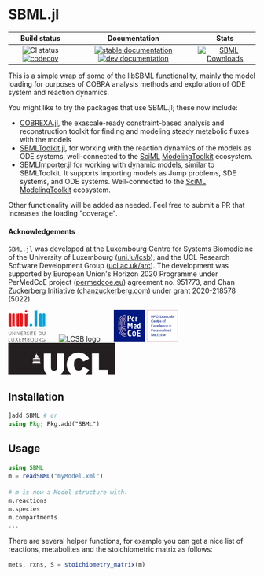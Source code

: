 # SBML.jl

| Build status | Documentation | Stats |
|:---:|:---:|:---:|
| ![CI status](https://github.com/LCSB-BioCore/SBML.jl/workflows/CI/badge.svg?branch=master) [![codecov](https://codecov.io/gh/LCSB-BioCore/SBML.jl/branch/master/graph/badge.svg?token=eJehiv1yWs)](https://codecov.io/gh/LCSB-BioCore/SBML.jl) | [![stable documentation](https://img.shields.io/badge/docs-stable-blue)](https://lcsb-biocore.github.io/SBML.jl/stable) [![dev documentation](https://img.shields.io/badge/docs-dev-cyan)](https://lcsb-biocore.github.io/SBML.jl/dev) | [![SBML Downloads](https://shields.io/endpoint?url=https://pkgs.genieframework.com/api/v1/badge/SBML)](https://pkgs.genieframework.com?packages=SBML) |


This is a simple wrap of some of the libSBML functionality, mainly the model loading for purposes of COBRA analysis methods and exploration of ODE system and reaction dynamics.

You might like to try the packages that use SBML.jl; these now include:

- [COBREXA.jl](https://github.com/LCSB-BioCore/COBREXA.jl), the exascale-ready
  constraint-based analysis and reconstruction toolkit for finding and modeling
  steady metabolic fluxes with the models
- [SBMLToolkit.jl](https://github.com/SciML/SBMLToolkit.jl), for working with
  the reaction dynamics of the models as ODE systems, well-connected to the
  [SciML](https://github.com/SciML)
  [ModelingToolkit](https://github.com/SciML/ModelingToolkit.jl) ecosystem.
- [SBMLImporter.jl](https://github.com/sebapersson/SBMLImporter.jl) for working 
  with dynamic models, similar to SBMLToolkit. It supports importing models as 
  Jump problems, SDE systems, and ODE systems. Well-connected to the
  [SciML](https://github.com/SciML)
  [ModelingToolkit](https://github.com/SciML/ModelingToolkit.jl) ecosystem.

Other functionality will be added as needed. Feel free to submit a PR that increases the loading "coverage".

#### Acknowledgements

`SBML.jl` was developed at the Luxembourg Centre for Systems Biomedicine of the
University of Luxembourg ([uni.lu/lcsb](https://www.uni.lu/lcsb)), and the UCL
Research Software Development Group
([ucl.ac.uk/arc](https://www.ucl.ac.uk/arc)). The development was supported by
European Union's Horizon 2020 Programme under PerMedCoE project
([permedcoe.eu](https://www.permedcoe.eu/)) agreement no.  951773, and Chan
Zuckerberg Initiative ([chanzuckerberg.com](https://chanzuckerberg.com/)) under
grant 2020-218578 (5022).

<img src="docs/src/assets/unilu.svg" alt="Uni.lu logo" height="64px">   <img src="docs/src/assets/lcsb.svg" alt="LCSB logo" height="64px">   <img src="docs/src/assets/permedcoe.svg" alt="PerMedCoE logo" height="64px">   <img src="docs/src/assets/ucl.svg" alt="UCL logo" height="64px">

## Installation

```julia
]add SBML # or
using Pkg; Pkg.add("SBML")
```

## Usage

```julia
using SBML
m = readSBML("myModel.xml")

# m is now a Model structure with:
m.reactions
m.species
m.compartments
...
```

There are several helper functions, for example you can get a nice list of reactions, metabolites and the stoichiometric matrix as follows:

```julia
mets, rxns, S = stoichiometry_matrix(m)
```
